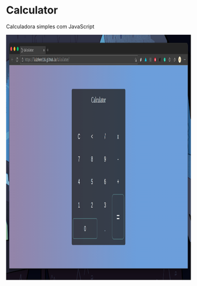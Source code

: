 # Calculator
Calculadora simples com JavaScript

<img src="https://github.com/LuizHenri16/Calculator/blob/assets/calculatorScreenshot.png" width="1024" height="668"/>

